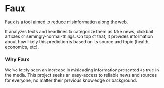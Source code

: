 # Faux
Faux is a tool aimed to reduce misinformation along the web.

It analyzes texts and headlines to categorize them as fake news, clickbait articles or semingly-normal-things. On top of that, it provides information about how likely this prediction is based on its source and topic (health, economics, etc).


### Why Faux
We've lately seen an increase in misleading information presented as true in the media. This project seeks an easy-access to reliable news and sources for everyone, no matter their previous knowledge or background.

